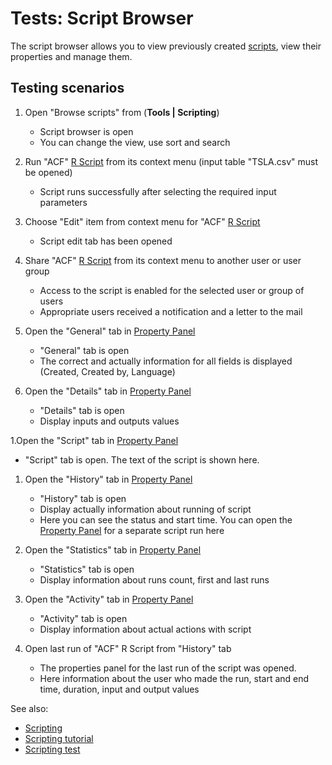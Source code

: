 <!-- TITLE: Tests: Script Browser -->
<!-- SUBTITLE: -->

# Tests: Script Browser

The script browser allows you to view previously created [scripts](../develop/scripting.md), 
view their properties and manage them.

## Testing scenarios

1. Open "Browse scripts" from (**Tools | Scripting**)
   * Script browser is open
   * You can change the view, use sort and search

1. Run "ACF" [R Script](../develop/scripting.md) from its context menu (input table "TSLA.csv" must be opened)
   * Script runs successfully after selecting the required input parameters

1. Choose "Edit" item from context menu for "ACF" [R Script](../develop/scripting.md)  
   * Script edit tab has been opened

1. Share "ACF" [R Script](../develop/scripting.md) from its context menu to another user or user group
   * Access to the script is enabled for the selected user or group of users
   * Appropriate users received a notification and a letter to the mail

1. Open the "General" tab in [Property Panel](../overview/navigation.md#properties)
   * "General" tab is open 
   * The correct and actually information for all fields is displayed (Created, Created by, Language)

1. Open the "Details" tab in [Property Panel](../overview/navigation.md#properties)
   * "Details" tab is open
   * Display inputs and outputs values

1.Open the "Script" tab in [Property Panel](../overview/navigation.md#properties)
   * "Script" tab is open. The text of the script is shown here. 

1. Open the "History" tab in [Property Panel](../overview/navigation.md#properties)
   * "History" tab is open
   * Display actually information about running of script
   * Here you can see the status and start time. You can open the [Property Panel](../overview/navigation.md#properties) for a separate script run here

1. Open the "Statistics" tab in [Property Panel](../overview/navigation.md#properties)
   * "Statistics" tab is open
   * Display information about runs count, first and last runs

1. Open the "Activity" tab in [Property Panel](../overview/navigation.md#properties)
   * "Activity" tab is open
   * Display information about actual actions with script

1. Open last run of "ACF" R Script from "History" tab
   * The properties panel for the last run of the script was opened.
   * Here information about the user who made the run, start and end time, duration, input and output values

See also:
  * [Scripting](../develop/scripting.md)
  * [Scripting tutorial](../_internal/tutorials/scripting.md)
  * [Scripting test](../develop/scripting-test.md)
